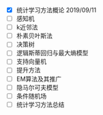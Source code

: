 - [x] 统计学习方法概论 2019/09/11
- [ ] 感知机
- [ ] k近邻法
- [ ] 朴素贝叶斯法
- [ ] 决策树
- [ ] 逻辑斯蒂回归与最大熵模型
- [ ] 支持向量机
- [ ] 提升方法
- [ ] EM算法及其推广
- [ ] 隐马尔可夫模型
- [ ] 条件随机场
- [ ] 统计学习方法总结